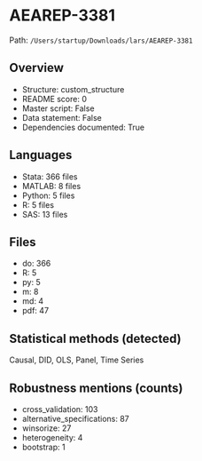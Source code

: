 # AEAREP-3381

Path: `/Users/startup/Downloads/lars/AEAREP-3381`

## Overview
- Structure: custom_structure
- README score: 0
- Master script: False
- Data statement: False
- Dependencies documented: True

## Languages
- Stata: 366 files
- MATLAB: 8 files
- Python: 5 files
- R: 5 files
- SAS: 13 files

## Files
- do: 366
- R: 5
- py: 5
- m: 8
- md: 4
- pdf: 47

## Statistical methods (detected)
Causal, DID, OLS, Panel, Time Series

## Robustness mentions (counts)
- cross_validation: 103
- alternative_specifications: 87
- winsorize: 27
- heterogeneity: 4
- bootstrap: 1